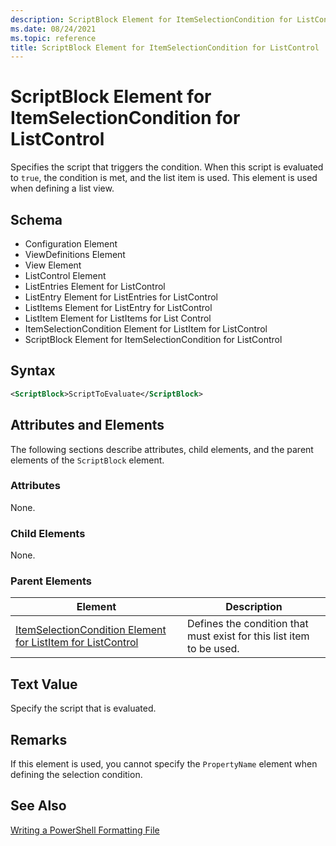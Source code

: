 ```yaml
---
description: ScriptBlock Element for ItemSelectionCondition for ListControl
ms.date: 08/24/2021
ms.topic: reference
title: ScriptBlock Element for ItemSelectionCondition for ListControl
---
```

# ScriptBlock Element for ItemSelectionCondition for ListControl

Specifies the script that triggers the condition. When this script is evaluated to `true`, the
condition is met, and the list item is used. This element is used when defining a list view.

## Schema

- Configuration Element
- ViewDefinitions Element
- View Element
- ListControl Element
- ListEntries Element for ListControl
- ListEntry Element for ListEntries for ListControl
- ListItems Element for ListEntry for ListControl
- ListItem Element for ListItems for List Control
- ItemSelectionCondition Element for ListItem for ListControl
- ScriptBlock Element for ItemSelectionCondition for ListControl

## Syntax

```xml
<ScriptBlock>ScriptToEvaluate</ScriptBlock>
```

## Attributes and Elements

The following sections describe attributes, child elements, and the parent elements of the
`ScriptBlock` element.

### Attributes

None.

### Child Elements

None.

### Parent Elements

|Element|Description|
|-------------|-----------------|
|[ItemSelectionCondition Element for ListItem for ListControl](./itemselectioncondition-element-for-listitem-for-listcontrol-format.md)|Defines the condition that must exist for this list item to be used.|

## Text Value

Specify the script that is evaluated.

## Remarks

If this element is used, you cannot specify the `PropertyName` element when defining the selection
condition.

## See Also

[Writing a PowerShell Formatting File](./writing-a-powershell-formatting-file.md)
